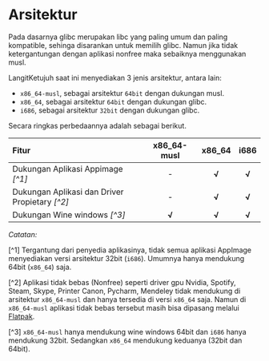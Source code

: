 # Arsitektur

Pada dasarnya glibc merupakan libc yang paling umum dan paling kompatible, sehinga disarankan untuk memilih glibc. Namun jika tidak ketergantungan dengan aplikasi nonfree maka sebaiknya menggunakan musl.

LangitKetujuh saat ini menyediakan 3 jenis arsitektur, antara lain:

- `x86_64-musl`, sebagai arsitektur `64bit` dengan dukungan musl.
- `x86_64`, sebagai arsitektur `64bit` dengan dukungan glibc.
- `i686`, sebagai arsitektur `32bit` dengan dukungan glibc.

Secara ringkas perbedaannya adalah sebagai berikut.

Fitur | x86_64-musl | x86_64 | i686
:--- | :---: | :---: | :---:
Dukungan Aplikasi Appimage _[^1]_ | - | **√** | **√**
Dukungan Aplikasi dan Driver Propietary _[^2]_ | - | **√** | **√**
Dukungan Wine windows _[^3]_ | **√** | **√** | **√** |

*Catatan:*

[^1] Tergantung dari penyedia aplikasinya, tidak semua aplikasi AppImage menyediakan versi arsitektur 32bit (`i686`). Umumnya hanya mendukung 64bit (`x86_64`) saja.

[^2] Aplikasi tidak bebas (Nonfree) seperti driver gpu Nvidia, Spotify, Steam, Skype, Printer Canon, Pycharm, Mendeley tidak mendukung di arsitektur `x86_64-musl` dan hanya tersedia di versi `x86_64` saja. Namun di `x86_64-musl` aplikasi tidak bebas tersebut masih bisa dipasang melalui [Flatpak](../konfigurasi/paket/flatpak.md).

[^3] `x86_64-musl` hanya mendukung wine windows 64bit dan `i686` hanya mendukung 32bit. Sedangkan `x86_64` mendukung keduanya (32bit dan 64bit).
